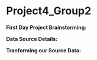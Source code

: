 # Project4_Group2

**First Day Project Brainstorming:**

**Data Source Details:**

**Tranforming our Source Data:**




